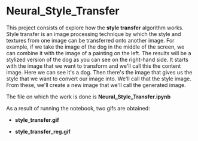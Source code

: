# Neural_Style_Transfer
This project consists of explore how the **style
transfer** algorithm works.
Style transfer is an image processing technique by which the style and textures from one image can be transferred onto another image. For example, if we take the image of the dog in the middle of the screen, we can combine it with the image of a painting on the left. The results will be a stylized version of the dog as you can see on the right-hand side.
It starts with the image that we want to transform and we'll call
this the content image. Here we can see it's a dog. Then there's the
image that gives us the style that we want to convert our image into.  We'll call that the style image. From these, we'll create a new image that we'll call the generated image.

The file on which the work is done is **Neural_Style_Transfer.ipynb**

As a result of running the notebook, two gifs are obtained:

  - **style_transfer.gif**

  - **style_transfer_reg.gif**
